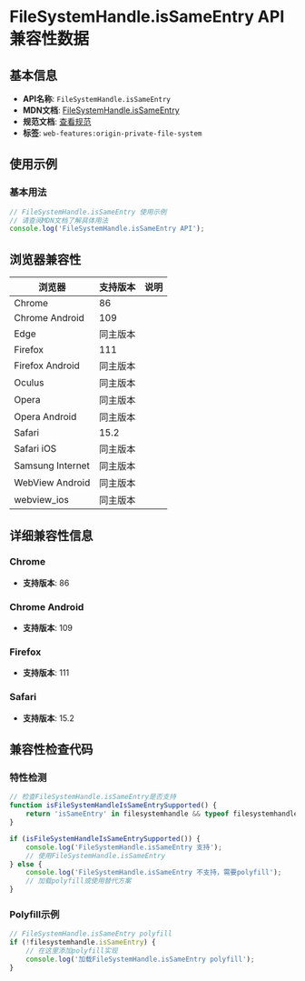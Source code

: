 # FileSystemHandle.isSameEntry API 兼容性数据

## 基本信息

- **API名称**: `FileSystemHandle.isSameEntry`
- **MDN文档**: [FileSystemHandle.isSameEntry](https://developer.mozilla.org/docs/Web/API/FileSystemHandle/isSameEntry)
- **规范文档**: [查看规范](https://fs.spec.whatwg.org/#api-filesystemhandle-issameentry)
- **标签**: `web-features:origin-private-file-system`

## 使用示例

### 基本用法

```javascript
// FileSystemHandle.isSameEntry 使用示例
// 请查阅MDN文档了解具体用法
console.log('FileSystemHandle.isSameEntry API');
```

## 浏览器兼容性

| 浏览器 | 支持版本 | 说明 |
|--------|----------|------|
| Chrome | 86 |  |
| Chrome Android | 109 |  |
| Edge | 同主版本 |  |
| Firefox | 111 |  |
| Firefox Android | 同主版本 |  |
| Oculus | 同主版本 |  |
| Opera | 同主版本 |  |
| Opera Android | 同主版本 |  |
| Safari | 15.2 |  |
| Safari iOS | 同主版本 |  |
| Samsung Internet | 同主版本 |  |
| WebView Android | 同主版本 |  |
| webview_ios | 同主版本 |  |

## 详细兼容性信息

### Chrome

- **支持版本**: 86

### Chrome Android

- **支持版本**: 109

### Firefox

- **支持版本**: 111

### Safari

- **支持版本**: 15.2

## 兼容性检查代码

### 特性检测

```javascript
// 检查FileSystemHandle.isSameEntry是否支持
function isFileSystemHandleIsSameEntrySupported() {
    return 'isSameEntry' in filesystemhandle && typeof filesystemhandle.isSameEntry === 'function';
}

if (isFileSystemHandleIsSameEntrySupported()) {
    console.log('FileSystemHandle.isSameEntry 支持');
    // 使用FileSystemHandle.isSameEntry
} else {
    console.log('FileSystemHandle.isSameEntry 不支持，需要polyfill');
    // 加载polyfill或使用替代方案
}
```

### Polyfill示例

```javascript
// FileSystemHandle.isSameEntry polyfill
if (!filesystemhandle.isSameEntry) {
    // 在这里添加polyfill实现
    console.log('加载FileSystemHandle.isSameEntry polyfill');
}
```

